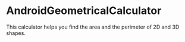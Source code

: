 # AndroidGeometricalCalculator
This calculator helps you find the area and the perimeter of 2D and 3D shapes.
